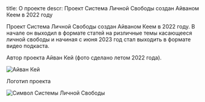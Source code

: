 <meta>
title: О проекте
descr: Проект Система Личной Свободы создан Айваном Кеем в 2022 году
</meta>

Проект Система Личной Свободы создан Айваном Кеем в 2022 году. В начале он выходил 
в формате статей на ризличные темы касающееся личной свободы и начиная с июня 2023 год
стал выходить в формате видео подкаста.

Автор проекта Айван Кей (фото сделано летом 2022 года).

![Айван Кей](!ivan_k.avif)

Логотип проекта

![Символ Системы Личной Свободы](!symbol1500.avif)
